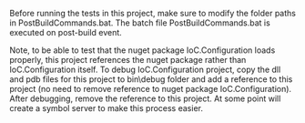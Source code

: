 ﻿Before running the tests in this project, make sure to modify the folder paths in PostBuildCommands.bat.
The batch file PostBuildCommands.bat is executed on post-build event.

Note, to be able to test that the nuget package IoC.Configuration loads properly, this project references the nuget package rather than
IoC.Configuration itself. To debug IoC.Configuration project, copy the dll and pdb files for this project to bin\debug folder and add a 
reference to this project (no need to remove reference to nuget package IoC.Configuration). After debugging, remove the reference to this project.
At some point will create a symbol server to make this process
easier.

